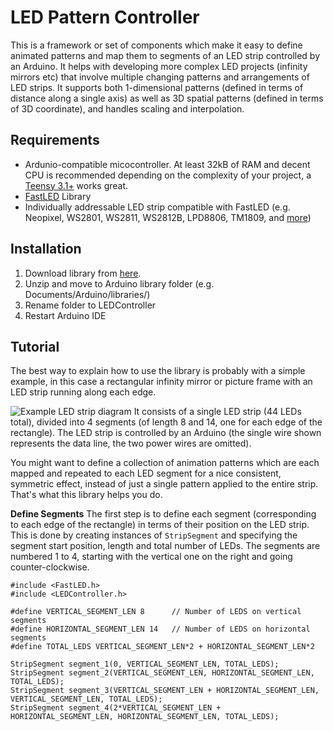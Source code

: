 # LED Pattern Controller
This is a framework or set of components which make it easy to define animated patterns and map them to segments of an LED strip controlled by an Arduino. It helps with developing more complex LED projects (infinity mirrors etc) that involve multiple changing patterns and arrangements of LED strips. It supports both 1-dimensional patterns (defined in terms of distance along a single axis) as well as 3D spatial patterns (defined in terms of 3D coordinate), and handles scaling and interpolation. 

## Requirements

 - Ardunio-compatible micocontroller. At least 32kB of RAM and decent CPU is recommended depending on the complexity of your project, a [Teensy 3.1+](https://www.pjrc.com/teensy/index.html) works great.
 - [FastLED](http://fastled.io/) Library
 - Individually addressable LED strip compatible with FastLED (e.g. Neopixel, WS2801, WS2811, WS2812B, LPD8806, TM1809, and [more](https://github.com/FastLED/FastLED/wiki/Chipset-reference))

## Installation

 1. Download library from [here](https://github.com/Finndersen/LEDController/archive/master.zip).
 2. Unzip and move to Arduino library folder (e.g. Documents/Arduino/libraries/)
 3. Rename folder to LEDController
 4. Restart Arduino IDE

## Tutorial
The best way to explain how to use the library is probably with a simple example, in this case a rectangular infinity mirror or picture frame with an LED strip running along each edge. 

![Example LED strip diagram](https://i.imgur.com/1QFJoiz.png)
It consists of a single LED strip (44 LEDs total), divided into 4 segments (of length 8 and 14, one for each edge of the rectangle). The LED strip is controlled by an Arduino (the single wire shown represents the data line, the two power wires are omitted).

You might want to define a collection of animation patterns which are each mapped and repeated to each LED segment for a nice consistent, symmetric effect, instead of just a single pattern applied to the entire strip. That's what this library helps you do.

**Define Segments**
The first step is to define each segment (corresponding to each edge of the rectangle) in terms of their position on the LED strip. This is done by creating instances of `StripSegment` and specifying the segment start position, length and total number of LEDs. The segments are numbered 1 to 4, starting with the vertical one on the right and going counter-clockwise. 

    #include <FastLED.h>
    #include <LEDController.h>
    
    #define VERTICAL_SEGMENT_LEN 8      // Number of LEDS on vertical segments
    #define HORIZONTAL_SEGMENT_LEN 14   // Number of LEDS on horizontal segments
    #define TOTAL_LEDS VERTICAL_SEGMENT_LEN*2 + HORIZONTAL_SEGMENT_LEN*2
    
    StripSegment segment_1(0, VERTICAL_SEGMENT_LEN, TOTAL_LEDS);
    StripSegment segment_2(VERTICAL_SEGMENT_LEN, HORIZONTAL_SEGMENT_LEN, TOTAL_LEDS);
    StripSegment segment_3(VERTICAL_SEGMENT_LEN + HORIZONTAL_SEGMENT_LEN, VERTICAL_SEGMENT_LEN, TOTAL_LEDS);
    StripSegment segment_4(2*VERTICAL_SEGMENT_LEN + HORIZONTAL_SEGMENT_LEN, HORIZONTAL_SEGMENT_LEN, TOTAL_LEDS);


<!--stackedit_data:
eyJoaXN0b3J5IjpbLTE2MDM2MTYyMjMsLTEwODMxMDk1NjIsLT
E2NDIwNjczMjYsMTc4NTAyMTQxMSwtODIwNjA1ODczLDIxMjEx
MDU0NDEsLTk2NTgwNDAyNyw1NzU2MzU4NjYsLTE2MjIwMzg1OT
EsMzkwMDc4OTJdfQ==
-->
